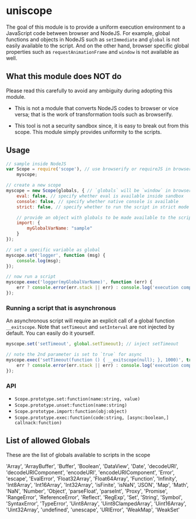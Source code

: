 # uniscope

The goal of this module is to provide a uniform execution environment to a JavaScript code between browser and NodeJS.
For example, global functions and objects in NodeJS such as `setImmediate` and `global` is not easily available to the
script. And on the other hand, browser specific global properties such as `requestAnimationFrame` and `window` is not
available as well.

## What this module does NOT do

Please read this carefully to avoid any ambiguity during adopting this module.

- This is not a module that converts NodeJS codes to browser or vice versa; that is the work of transformation tools
  such as browserify.

- This tool is not a security sandbox since, it is easy to break out from this scope. This module simply provides
  uniformity to the scripts.

## Usage

```javascript
// sample inside NodeJS
var Scope = require('scope'), // use browserify or requireJS in browser!
	myscope;

// create a new scope
myscope = new Scope(globals, { // `globals` will be `window` in browser
	eval: false, // specify whether eval is available inside sandbox
	console: false, // specify whether native console is available
	strict: false, // specify whether to run the script in strict mode

	// provide an object with globals to be made available to the scripts
	import: {
		myGlobalVarName: "sample"
	}
});

// set a specific variable as global
myscope.set('logger', function (msg) {
	console.log(msg);
});

// now run a script
myscope.exec('logger(myGlobalVarName)', function (err) {
	err ? console.error(err.stack || err) : console.log('execution complete');
});
```

### Running a script that is asynchronous

An asynchronous script will require an explicit call of a global function `__exitscope`. Note that `setTimeout` and
`setInterval` are not injected by default. You can easily do it yourself.

```javascript
myscope.set('setTimeout', global.setTimeout); // inject setTimeout

// note the 2nd parameter is set to `true` for async
myscope.exec('setTimeout(function () { __exitscope(null); }, 1000)', true, function (err) {
	err ? console.error(err.stack || err) : console.log('execution complete');
});
```

### API

- `Scope.prototype.set:function(name:string, value)`
- `Scope.prototype.unset:function(name:string)`
- `Scope.prototype.import:function(obj:object)`
- `Scope.prototype.exec:function(code:string, [async:boolean,] callnack:function)`

## List of allowed Globals

These are the list of globals available to scripts in the scope

'Array', 'ArrayBuffer', 'Buffer', 'Boolean', 'DataView', 'Date', 'decodeURI', 'decodeURIComponent', 'encodeURI',
'encodeURIComponent', 'Error', 'escape', 'EvalError', 'Float32Array', 'Float64Array', 'Function', 'Infinity',
'Int8Array', 'Int16Array', 'Int32Array', 'isFinite', 'isNaN', 'JSON', 'Map', 'Math', 'NaN', 'Number', 'Object',
'parseFloat', 'parseInt', 'Proxy', 'Promise', 'RangeError', 'ReferenceError', 'Reflect', 'RegExp', 'Set',
'String', 'Symbol', 'SyntaxError', 'TypeError', 'Uint8Array', 'Uint8ClampedArray', 'Uint16Array', 'Uint32Array',
'undefined', 'unescape', 'URIError', 'WeakMap', 'WeakSet'

